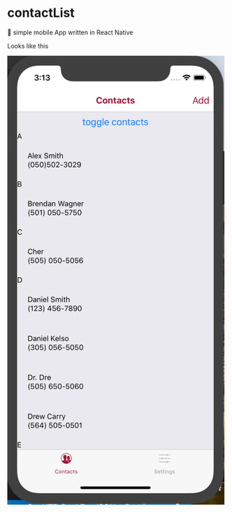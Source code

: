 # contactList
📲 simple mobile App written in React Native 


Looks like this

![](/assets/ScreenShot.png?raw=true "")
